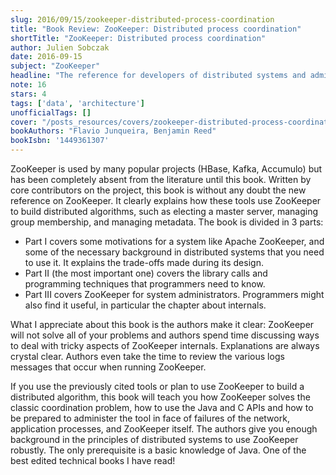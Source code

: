 ```yaml
---
slug: 2016/09/15/zookeeper-distributed-process-coordination
title: "Book Review: ZooKeeper: Distributed process coordination"
shortTitle: "ZooKeeper: Distributed process coordination"
author: Julien Sobczak
date: 2016-09-15
subject: "ZooKeeper"
headline: "The reference for developers of distributed systems and administrators of applications using ZooKeeper in production"
note: 16
stars: 4
tags: ['data', 'architecture']
unofficialTags: []
cover: "/posts_resources/covers/zookeeper-distributed-process-coordination.jpg"
bookAuthors: "Flavio Junqueira, Benjamin Reed"
bookIsbn: '1449361307'
---
```



ZooKeeper is used by many popular projects (HBase, Kafka, Accumulo) but has been completely absent from the literature until this book. Written by core contributors on the project, this book is without any doubt the new reference on ZooKeeper. It clearly explains how these tools use ZooKeeper to build distributed algorithms, such as electing a master server, managing group membership, and managing metadata. The book is divided in 3 parts:

- Part I covers some motivations for a system like Apache ZooKeeper, and some of the necessary background in distributed systems that you need to use it. It explains the trade-offs made during its design.
- Part II (the most important one) covers the library calls and programming techniques that programmers need to know.
- Part III covers ZooKeeper for system administrators. Programmers might also find it useful, in particular the chapter about internals.

What I appreciate about this book is the authors make it clear: ZooKeeper will not solve all of your problems and authors spend time discussing ways to deal with tricky aspects of ZooKeeper internals. Explanations are always crystal clear. Authors even take the time to review the various logs messages that occur when running ZooKeeper.

If you use the previously cited tools or plan to use ZooKeeper to build a distributed algorithm, this book will teach you how ZooKeeper solves the classic coordination problem, how to use the Java and C APIs and how to be prepared to administer the tool in face of failures of the network, application processes, and ZooKeeper itself. The authors give you enough background in the principles of distributed systems to use ZooKeeper robustly. The only prerequisite is a basic knowledge of Java. One of the best edited technical books I have read!


